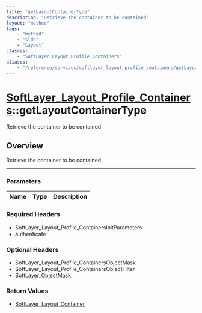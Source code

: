 ```yaml
---
title: "getLayoutContainerType"
description: "Retrieve the container to be contained"
layout: "method"
tags:
    - "method"
    - "sldn"
    - "Layout"
classes:
    - "SoftLayer_Layout_Profile_Containers"
aliases:
    - "/reference/services/softlayer_layout_profile_containers/getLayoutContainerType"
---
```

# [SoftLayer_Layout_Profile_Containers](/reference/services/SoftLayer_Layout_Profile_Containers)::getLayoutContainerType

Retrieve the container to be contained


## Overview 
Retrieve the container to be contained

-----

### Parameters 
|Name | Type | Description |
| --- | --- | --- |


### Required Headers
* SoftLayer_Layout_Profile_ContainersInitParameters
* authenticate


### Optional Headers
* SoftLayer_Layout_Profile_ContainersObjectMask
* SoftLayer_Layout_Profile_ContainersObjectFilter
* SoftLayer_ObjectMask

### Return Values
* <a href='/reference/datatypes/SoftLayer_Layout_Container'>SoftLayer_Layout_Container </a>




